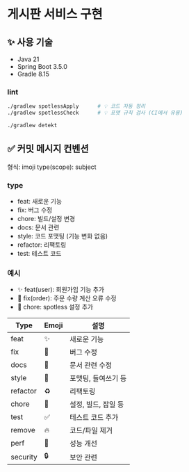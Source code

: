 # 게시판 서비스 구현

## ✨ 사용 기술
* Java 21 
* Spring Boot 3.5.0 
* Gradle 8.15

### lint
```bash
./gradlew spotlessApply      # 💡 코드 자동 정리
./gradlew spotlessCheck      # 💡 포맷 규칙 검사 (CI에서 유용)
```
```bash
./gradlew detekt
```

## ✅ 커밋 메시지 컨벤션

형식:
imoji type(scope): subject

### type
- feat: 새로운 기능
- fix: 버그 수정
- chore: 빌드/설정 변경
- docs: 문서 관련
- style: 코드 포맷팅 (기능 변화 없음)
- refactor: 리팩토링
- test: 테스트 코드

### 예시
- ✨ feat(user): 회원가입 기능 추가
- 🐛 fix(order): 주문 수량 계산 오류 수정
- 🔧 chore: spotless 설정 추가

| Type     | Emoji | 설명           |
| -------- | ----- | ------------ |
| feat     | ✨     | 새로운 기능       |
| fix      | 🐛    | 버그 수정        |
| docs     | 📝    | 문서 관련 수정     |
| style    | 🎨    | 포맷팅, 들여쓰기 등  |
| refactor | ♻️    | 리팩토링         |
| chore    | 🔧    | 설정, 빌드, 잡일 등 |
| test     | ✅     | 테스트 코드 추가    |
| remove   | 🔥    | 코드/파일 제거     |
| perf     | 🚀    | 성능 개선        |
| security | 🔒    | 보안 관련        |
